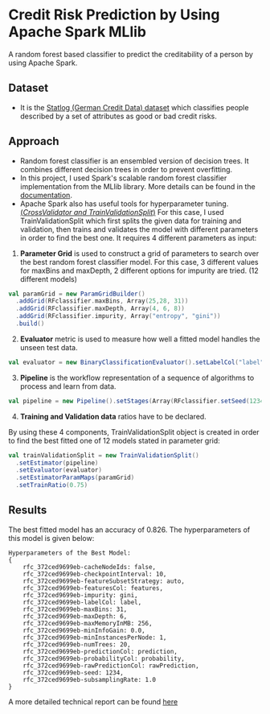# Credit Risk Prediction by Using Apache Spark MLlib

A random forest based classifier to predict the creditability of a person by using Apache Spark.

## Dataset  
- It is the [Statlog (German Credit Data) dataset](https://archive.ics.uci.edu/ml/datasets/Statlog+(German+Credit+Data)) which classifies people described by a set of attributes as good or bad credit risks. 

## Approach
- Random forest classifier is an ensembled version of decision trees. It combines different decision trees in order to prevent overfitting.  
- In this project, I used Spark's scalable random forest classifier implementation from the MLlib library. More details can be found in the [documentation](https://spark.apache.org/docs/2.2.0/ml-classification-regression.html#random-forest-classifier).
- Apache Spark also has useful tools for hyperparameter tuning.[(*CrossValidator and TrainValidationSplit*)](https://spark.apache.org/docs/latest/ml-tuning.html) For this case, I used TrainValidationSplit which first splits the given data for training and validation, then trains and validates the model with different parameters in order to find the best one. It requires 4 different parameters as input:

1. **Parameter Grid** is used to construct a grid of parameters to search over the best random forest classifier model. For this case, 3 different values for maxBins and maxDepth, 2 different options for impurity are tried. (12 different models) 
```scala
val paramGrid = new ParamGridBuilder()
  .addGrid(RFclassifier.maxBins, Array(25,28, 31))
  .addGrid(RFclassifier.maxDepth, Array(4, 6, 8))
  .addGrid(RFclassifier.impurity, Array("entropy", "gini"))
  .build()  
```  
2. **Evaluator** metric is used to measure how well a fitted model handles the unseen test data.
```scala
val evaluator = new BinaryClassificationEvaluator().setLabelCol("label")
```  
3. **Pipeline** is the workflow representation of a sequence of algorithms to process and learn from data. 
```scala
val pipeline = new Pipeline().setStages(Array(RFclassifier.setSeed(1234)))
```  
4. **Training and Validation data** ratios have to be declared. 

By using these 4 components, TrainValidationSplit object is created in order to find the best fitted one of 12 models stated in parameter grid:  
```scala
val trainValidationSplit = new TrainValidationSplit()
  .setEstimator(pipeline)
  .setEvaluator(evaluator)
  .setEstimatorParamMaps(paramGrid)
  .setTrainRatio(0.75)
```

## Results
The best fitted model has an accuracy of 0.826. The hyperparameters of this model is given below:

```
Hyperparameters of the Best Model: 
{
	rfc_372ced9699eb-cacheNodeIds: false,
	rfc_372ced9699eb-checkpointInterval: 10,
	rfc_372ced9699eb-featureSubsetStrategy: auto,
	rfc_372ced9699eb-featuresCol: features,
	rfc_372ced9699eb-impurity: gini,
	rfc_372ced9699eb-labelCol: label,
	rfc_372ced9699eb-maxBins: 31,
	rfc_372ced9699eb-maxDepth: 6,
	rfc_372ced9699eb-maxMemoryInMB: 256,
	rfc_372ced9699eb-minInfoGain: 0.0,
	rfc_372ced9699eb-minInstancesPerNode: 1,
	rfc_372ced9699eb-numTrees: 20,
	rfc_372ced9699eb-predictionCol: prediction,
	rfc_372ced9699eb-probabilityCol: probability,
	rfc_372ced9699eb-rawPredictionCol: rawPrediction,
	rfc_372ced9699eb-seed: 1234,
	rfc_372ced9699eb-subsamplingRate: 1.0
}
```
A more detailed technical report can be found [here](./docs/report.pdf)

